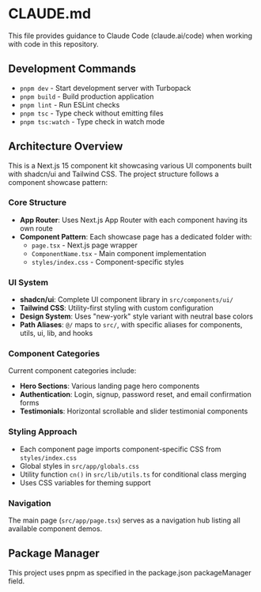 # CLAUDE.md

This file provides guidance to Claude Code (claude.ai/code) when working with code in this repository.

## Development Commands

- `pnpm dev` - Start development server with Turbopack
- `pnpm build` - Build production application
- `pnpm lint` - Run ESLint checks
- `pnpm tsc` - Type check without emitting files
- `pnpm tsc:watch` - Type check in watch mode

## Architecture Overview

This is a Next.js 15 component kit showcasing various UI components built with shadcn/ui and Tailwind CSS. The project structure follows a component showcase pattern:

### Core Structure
- **App Router**: Uses Next.js App Router with each component having its own route
- **Component Pattern**: Each showcase page has a dedicated folder with:
  - `page.tsx` - Next.js page wrapper
  - `ComponentName.tsx` - Main component implementation
  - `styles/index.css` - Component-specific styles

### UI System
- **shadcn/ui**: Complete UI component library in `src/components/ui/`
- **Tailwind CSS**: Utility-first styling with custom configuration
- **Design System**: Uses "new-york" style variant with neutral base colors
- **Path Aliases**: `@/` maps to `src/`, with specific aliases for components, utils, ui, lib, and hooks

### Component Categories
Current component categories include:
- **Hero Sections**: Various landing page hero components
- **Authentication**: Login, signup, password reset, and email confirmation forms
- **Testimonials**: Horizontal scrollable and slider testimonial components

### Styling Approach
- Each component page imports component-specific CSS from `styles/index.css`
- Global styles in `src/app/globals.css`
- Utility function `cn()` in `src/lib/utils.ts` for conditional class merging
- Uses CSS variables for theming support

### Navigation
The main page (`src/app/page.tsx`) serves as a navigation hub listing all available component demos.

## Package Manager
This project uses pnpm as specified in the package.json packageManager field.